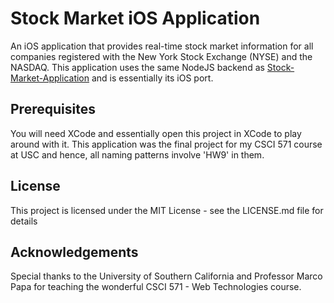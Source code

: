# Stock Market iOS Application
An iOS application that provides real-time stock market information for all companies registered with the New York Stock Exchange (NYSE) and the NASDAQ. This application uses the same NodeJS backend as [Stock-Market-Application](https://github.com/Shetty4L/Stock-Market-Application) and is essentially its iOS port.

## Prerequisites
You will need XCode and essentially open this project in XCode to play around with it. This application was the final project for my CSCI 571 course at USC and hence, all naming patterns involve 'HW9' in them.

## License
This project is licensed under the MIT License - see the LICENSE.md file for details

## Acknowledgements
Special thanks to the University of Southern California and Professor Marco Papa for teaching the wonderful CSCI 571 - Web Technologies course.
